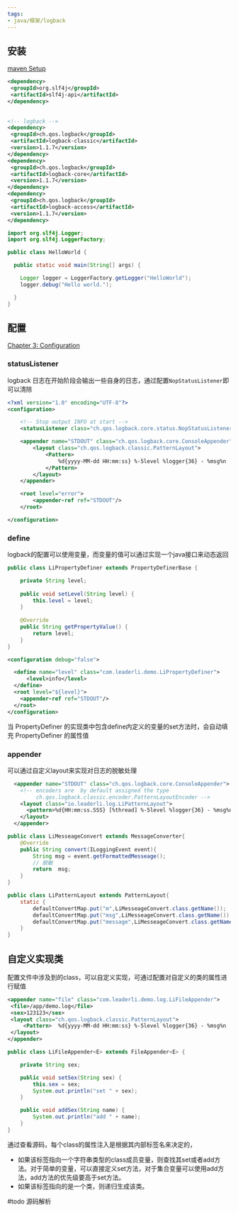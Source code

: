 ```yaml
---
tags:
- java/框架/logback
---
```


## 安装

[maven Setup](https://logback.qos.ch/setup.html)

```xml
<dependency>  
 <groupId>org.slf4j</groupId>  
 <artifactId>slf4j-api</artifactId>  
</dependency>  
  
  
<!-- logback -->  
<dependency>  
 <groupId>ch.qos.logback</groupId>  
 <artifactId>logback-classic</artifactId>  
 <version>1.1.7</version>  
</dependency>  
<dependency>  
 <groupId>ch.qos.logback</groupId>  
 <artifactId>logback-core</artifactId>  
 <version>1.1.7</version>  
</dependency>  
<dependency>  
 <groupId>ch.qos.logback</groupId>  
 <artifactId>logback-access</artifactId>  
 <version>1.1.7</version>  
</dependency>
```

```java
import org.slf4j.Logger;
import org.slf4j.LoggerFactory;

public class HelloWorld {

  public static void main(String[] args) {

    Logger logger = LoggerFactory.getLogger("HelloWorld");
    logger.debug("Hello world.");

  }
}
```
## 配置

[Chapter 3: Configuration](https://logback.qos.ch/manual/configuration.html)



### statusListener

logback 日志在开始阶段会输出一些自身的日志，通过配置`NopStatusListener`即可以清除

```xml
<?xml version="1.0" encoding="UTF-8"?>
<configuration>

    <!-- Stop output INFO at start -->
    <statusListener class="ch.qos.logback.core.status.NopStatusListener" />

    <appender name="STDOUT" class="ch.qos.logback.core.ConsoleAppender">
        <layout class="ch.qos.logback.classic.PatternLayout">
            <Pattern>
                %d{yyyy-MM-dd HH:mm:ss} %-5level %logger{36} - %msg%n
            </Pattern>
        </layout>
    </appender>

    <root level="error">
        <appender-ref ref="STDOUT"/>
    </root>

</configuration>
```

### define

logback的配置可以使用变量，而变量的值可以通过实现一个java接口来动态返回


```java
public class LiPropertyDefiner extends PropertyDefinerBase {

    private String level;
    
    public void setLevel(String level) {
        this.level = level;
    }
    
    @Override
    public String getPropertyValue() {
        return level;
    }
}
```

```xml
<configuration debug="false">

  <define name="level" class="com.leaderli.demo.LiPropertyDefiner">
	  <level>info</level>
  </define>
  <root level="${level}">
    <appender-ref ref="STDOUT"/>
  </root>
</configuration>
```

当 PropertyDefiner 的实现类中包含define内定义的变量的set方法时，会自动填充  PropertyDefiner 的属性值

### appender

可以通过自定义layout来实现对日志的脱敏处理
```xml
  <appender name="STDOUT" class="ch.qos.logback.core.ConsoleAppender">
    <!-- encoders are  by default assigned the type
         ch.qos.logback.classic.encoder.PatternLayoutEncoder -->
    <layout class="io.leaderli.log.LiPatternLayout">
      <pattern>%d{HH:mm:ss.SSS} [%thread] %-5level %logger{36} - %msg%n</pattern>
    </layout>
  </appender>
```

```java
public class LiMesseageConvert extends MessageConverter{
	@Override
	public String convert(ILoggingEvent event){
		String msg = event.getFormattedMesseage();
		// 脱敏
		return  msg;
	}
}

public class LiPatternLayout extends PatternLayout{
	static {
		defaultConvertMap.put("m",LiMesseageConvert.class.getName());
		defaultConvertMap.put("msg",LiMesseageConvert.class.getName());
		defaultConvertMap.put("message",LiMesseageConvert.class.getName());
	}
}
```


##  自定义实现类

配置文件中涉及到的class，可以自定义实现，可通过配置对自定义的类的属性进行赋值

```xml
<appender name="file" class="com.leaderli.demo.log.LiFileAppender">  
 <file>/app/demo.log</file>  
 <sex>123123</sex>  
 <layout class="ch.qos.logback.classic.PatternLayout">  
	 <Pattern>  %d{yyyy-MM-dd HH:mm:ss} %-5level %logger{36} - %msg%n  </Pattern>  
 </layout>  
</appender>
```


```java
public class LiFileAppender<E> extends FileAppender<E> {

    private String sex;

    public void setSex(String sex) {
        this.sex = sex;
        System.out.println("set " + sex);
    }

    public void addSex(String name) {
        System.out.println("add " + name);
    }
}

```

通过查看源码，每个class的属性注入是根据其内部标签名来决定的，
- 如果该标签指向一个字符串类型的class成员变量，则查找其set或者add方法。对于简单的变量，可以直接定义set方法，对于集合变量可以使用add方法，add方法的优先级要高于set方法。
- 如果该标签指向的是一个类，则递归生成该类。

#todo 源码解析